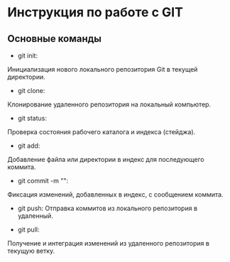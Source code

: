# Инструкция по работе с GIT

## Основные команды
* git init:

Инициализация нового локального репозитория Git в текущей директории.

* git clone:

Клонирование удаленного репозитория на локальный компьютер.

* git status:

Проверка состояния рабочего каталога и индекса (стейджа).

* git add:

Добавление файла или директории в индекс для последующего коммита.

* git commit -m "<message>":

Фиксация изменений, добавленных в индекс, с сообщением коммита.

* git push:
Отправка коммитов из локального репозитория в удаленный.

* git pull:

Получение и интеграция изменений из удаленного репозитория в текущую ветку.

